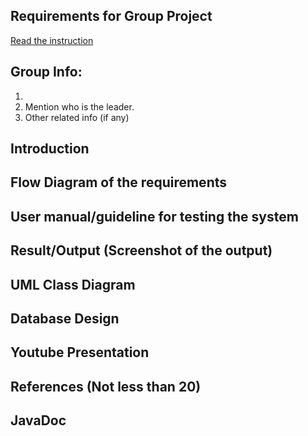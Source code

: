 ## Requirements for Group Project
[Read the instruction](https://github.com/STIW3054-A202/Assignments_and_Project/blob/main/GroupProject.md)

## Group Info:
1. 
2. Mention who is the leader.
3. Other related info (if any)

## Introduction
## Flow Diagram of the requirements
## User manual/guideline for testing the system
## Result/Output (Screenshot of the output)
## UML Class Diagram
## Database Design
## Youtube Presentation
## References (Not less than 20)
## JavaDoc
